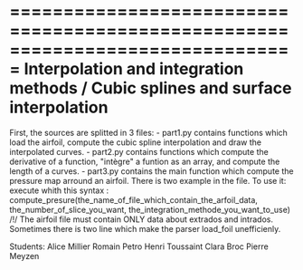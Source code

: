 ===============================================================================
Interpolation and integration methods / Cubic splines and surface interpolation 
===============================================================================

First, the sources are splitted in 3 files:
       - part1.py contains functions which load the airfoil, compute the cubic spline interpolation and draw the interpolated curves.
       - part2.py contains functions which compute the derivative of a function, "intègre" a funtion as an array, and compute the length of a curves.
       - part3.py contains the main function which compute the pressure map arround an airfoil. There is two example in the file.
       	 To use it: execute whith this syntax : compute_presure(the_name_of_file_which_contain_the_arfoil_data, the_number_of_slice_you_want, the_integration_methode_you_want_to_use)
       	 /!/ The airfoil file must contain ONLY data about extrados and intrados. Sometimes there is two line which make the parser load_foil unefficienly.


Students: Alice Millier
	  Romain Petro
	  Henri Toussaint
	  Clara Broc
	  Pierre Meyzen
